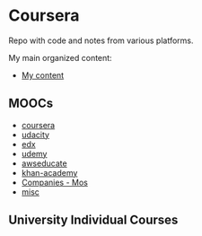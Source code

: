 Coursera
========
Repo with code and notes from various platforms.

My main organized content:
- [My content](./k2e/README.md)

## MOOCs

- [coursera](./moocs/coursera/README.md)
- [udacity](./moocs/udacity/README.md)
- [edx](./moocs/edx/README.md)
- [udemy](./moocs/udemy/README.md)
- [awseducate](./moocs/awseducate/README.md)
- [khan-academy](./moocs/khan-academy/README.md)
- [Companies - Mos](./Mos/README.md)
- [misc](./misc/README.md)

## University Individual Courses

